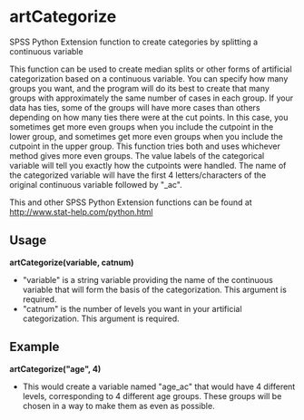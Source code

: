 # artCategorize

SPSS Python Extension function to create categories by splitting a continuous variable

This function can be used to create median splits or other forms of artificial categorization based on a continuous variable. You can specify how many groups you want, and the program will do its best to create that many groups with approximately the same number of cases in each group. If your data has ties, some of the groups will have more cases than others depending on how many ties there were at the cut points. In this case, you sometimes get more even groups when you include the cutpoint in the lower group, and sometimes get more even groups when you include the cutpoint in the upper group. This function tries both and uses whichever method gives more even groups. The value labels of the categorical variable will tell you exactly how the cutpoints were handled. The name of the categorized variable will have the first 4 letters/characters of the original continuous variable followed by "_ac".

This and other SPSS Python Extension functions can be found at http://www.stat-help.com/python.html

## Usage
**artCategorize(variable, catnum)**
* "variable" is a string variable providing the name of the continuous variable that will form the basis of the categorization. This argument is required.
* "catnum" is the number of levels you want in your artificial categorization. This argument is required.

## Example
**artCategorize("age", 4)**
* This would create a variable named "age_ac" that would have 4 different levels, corresponding to 4 different age groups. These groups will be chosen in a way to make them as even as possible.

